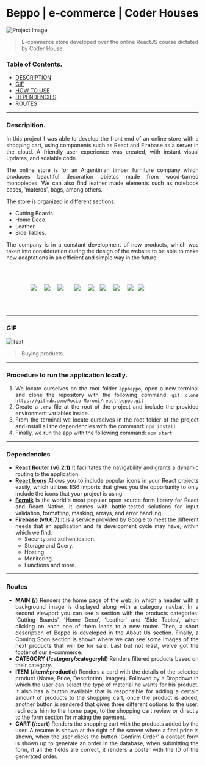 # Beppo | e-commerce | Coder Houses

![Project Image](https://res.cloudinary.com/dfprmjlir/image/upload/c_scale,w_1000/v1648317470/BEPPO/Captura_de_Pantalla_2022-03-26_a_la_s_14.50.51_v6wosv.png) <br />
> E-commerce store developed over the online ReactJS course dictated by Coder House.

### Table of Contents.

- [DESCRIPTION](#description) <br />
- [GIF](#gif) <br />
- [HOW TO USE](#procedure) <br />
- [DEPENDENCIES](#dependencies) <br />
- [ROUTES](#routes) <br />

---

### Descripition.
<div style="text-align: justify">
In this project I was able to develop the front end of an online store with a shopping cart, using components such as React and Firebase as a server in the cloud. A friendly user experience was created, with instant visual updates, and scalable code. <br />

The online store is for an Argentinian timber furniture company which produces beautiful decoration objetcs made from wood-turned monopieces. We can also find leather made elements such as notebook cases, 'materos', bags, among others.

The store is organized in different sections:
- Cutting Boards.
- Home Deco.
- Leather.
- Side Tables.

The company is in a constant development of new products, which was taken into consideration during the design of the website to be able to make new adaptations in an efficient and simple way in the future.
</div>
<br />
<br />

<div>

&nbsp; &nbsp; &nbsp; &nbsp; &nbsp; &nbsp; &nbsp; &nbsp;
<img src="https://res.cloudinary.com/dfprmjlir/image/upload/c_scale,w_60/v1648323615/BEPPO/ICONS/react_ttll2b.png"/> &nbsp; &nbsp;
<img src="https://res.cloudinary.com/dfprmjlir/image/upload/c_scale,w_60/v1648339044/BEPPO/ICONS/git-2_rj7qad.png"/> &nbsp; &nbsp;
<img src="https://res.cloudinary.com/dfprmjlir/image/upload/c_scale,w_60/v1648323615/BEPPO/ICONS/vscode_gxqfeg.png"/> &nbsp; &nbsp; &nbsp;
<img src="https://res.cloudinary.com/dfprmjlir/image/upload/c_scale,w_60/v1648338909/BEPPO/ICONS/npm-3_zuxujk.png" /> &nbsp; &nbsp;
<img src="https://res.cloudinary.com/dfprmjlir/image/upload/c_scale,w_60/v1648444310/BEPPO/ICONS/formik.256x256_at1hwy.png" />&nbsp; &nbsp;
<img src="https://res.cloudinary.com/dfprmjlir/image/upload/c_scale,w_60/v1648323614/BEPPO/ICONS/firebase_ykuull.png" /> &nbsp; &nbsp;
<img src="https://res.cloudinary.com/dfprmjlir/image/upload/c_scale,w_60/v1648338765/BEPPO/ICONS/github-2_lmx8uu.png" /> &nbsp; &nbsp;
<img src="https://res.cloudinary.com/dfprmjlir/image/upload/c_scale,w_60/v1648338221/BEPPO/ICONS/css3-2_a6yzw9.png" /> &nbsp;
<img src="https://res.cloudinary.com/dfprmjlir/image/upload/c_scale,w_60/v1648338308/BEPPO/ICONS/javascript_birp8o.png" /> &nbsp; &nbsp;

</div>

<br />
<br />

---

### GIF
![Text](https://res.cloudinary.com/dfprmjlir/image/upload/c_scale,w_900/v1648589136/BEPPO/ICONS/Grabaci%C3%B3n_de_pantalla_2022-03-29_a_la_s__17_17_45_AdobeCreativeCloudExpress-2_h1yhne.gif) <br />
> Buying products.

---

### Procedure to run the application locally.
<div style="text-align: justify">

1. We locate ourselves on the root folder `appbeppo`, open a new terminal and clone the repository with the following command:
`git clone https://github.com/Rocio-Moroni/react-beppo.git`
2. Create a `.env` file at the root of the project and include the provided environment variables inside.
3. From the terminal we locate ourselves in the root folder of the project and install all the dependencies with the command:
`npm install`
4. Finally, we run the app with the following command:
`npm start`

</div>


---

### Dependencies
<div style="text-align: justify">

- **[React Router (v6.2.1)](https://reactrouter.com/docs/en/v6)** It facilitates the navigability and grants a dynamic routing to the application.
- **[React Icons](https://react-icons.github.io/react-icons/)** Allows you to include popular icons in your React projects easily, which utilizes ES6 imports that gives you the opportunity to only include the icons that your project is using.
- **[Formik](https://formik.org)** Is the world's most popular open source form library for React and React Native. It comes with battle-tested solutions for input validation, formatting, masking, arrays, and error handling.
- **[Firebase (v9.6.7)](https://firebase.google.com)** It is a service provided by Google to meet the different needs that an application and its development cycle may have, within which we find:
    - Security and authentication.
    - Storage and Query.
    - Hosting.
    - Monitoring.
    - Functions and more.

<div>

---

### Routes

<div style="text-align: justify">

- **MAIN (/)** Renders the home page of the web, in which a header with a background image is displayed along with a category navbar.
In a second viewport you can see a section with the products categories: 'Cutting Boards', 'Home Deco', 'Leather' and 'Side Tables', when clicking on each one of them leads to a new router. Then, a short description of Beppo is developed in the About Us section. Finally, a Coming Soon section is shown where we can see some images of the next products that will be for sale. Last but not least, we've got the footer of our e-commerce.
- **CATEGORY (/category/:categoryId)** Renders filtered products based on their category.
- **ITEM (/item/:productId)** Renders a card with the details of the selected product (Name, Price, Description, Images). Followed by a Dropdown in which the user can select the type of material he wants for his product. It also has a button available that is responsible for adding a certain amount of products to the shopping cart, once the product is added, another button is rendered that gives three different options to the user: redirects him to the home page, to the shopping cart review or directly to the form section for making the payment.
- **CART (/:cart)** Renders the shopping cart with the products added by the user. A resume is shown at the right of the screen where a final price is shown, when the user clicks the button 'Confirm Order' a contact form is shown up to generate an order in the database, when submitting the form, if all the fields are correct, it renders a poster with the ID of the generated order.

</div>